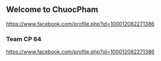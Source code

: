 ## Welcome to ChuocPham

https://www.facebook.com/profile.php?id=100012082271386

### Team CP 64

https://www.facebook.com/profile.php?id=100012082271386
